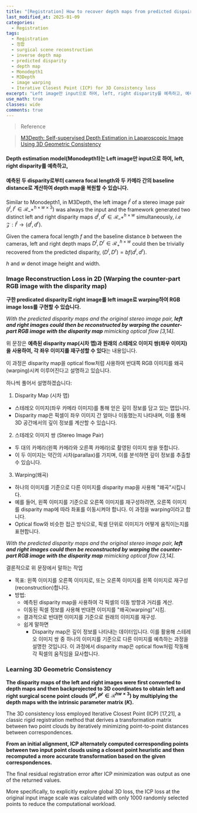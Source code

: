 ```yaml
---
title: "[Registration] How to recover depth maps from predicted dispairty & RGB image warping loss"
last_modified_at: 2025-01-09
categories:
  - Registration
tags:
  - Registration
  - 정합
  - surgical scene reconstruction
  - inverse depth map
  - predicted disparity
  - depth map
  - Monodepth1
  - M3Depth
  - image warping
  - Iterative Closest Point (ICP) for 3D Consistency loss
excerpt: "Left image만 input으로 하여, left, right disparity를 예측하고, 예측된 두 disparity로부터 camera focal length와 두 카메라 간의 baseline distance로 계산하여 depth map을 복원할 수 있습니다."
use_math: true
classes: wide
comments: true
---
```


> Reference

> [M3Depth: Self-supervised Depth Estimation in Laparoscopic Image Using 3D Geometric Consistency](https://arxiv.org/pdf/2208.08407)

#### Depth estimation model(Monodepth1)는 Left image만 input으로 하여, left, right disparity를 예측하고, 

#### 예측된 두 disparity로부터 camera focal length와 두 카메라 간의 baseline distance로 계산하여 depth map을 복원할 수 있습니다.

Similar to Monodepth1, in M3Depth, the left image $I^l$ of a stereo image pair $(I^l, I^r \in \mathcal{R}\_+^{h \times w \times 3})$ was always the input and the framework generated two distinct left and right disparity maps $d^l, d^r \in \mathcal{R}\_+^{h \times w}$ simultaneously, _i.e_ $\mathcal{Z}: I^l \rightarrow (d^l, d^r)$.

Given the camera focal length $f$ and the baseline distance $b$ between the cameras, left and right depth maps $D^l, D^r \in \mathcal{R}_+^{h \times w}$ could then be trivially recovered from the predicted disparity, $(D^l, D^r) = bf(d^l, d^r)$.

$h$ and $w$ denot image height and width.


### Image Reconstruction Loss in 2D (Warping the counter-part RGB image with the disparity map)

**구한 predicated disparity로 right image를 left image로 warping하여 RGB image loss를 구현할 수 있습니다.**

_With the predicted disparity maps and the original stereo image pair, **left and right images could then be reconstructed by warping the counter-part RGB image with the disparity map** mimicking optical flow [3,14]._

위 문장은 **예측된 disparity map(시차 맵)과 원래의 스테레오 이미지 쌍(좌우 이미지)을 사용하여, 각 좌우 이미지를 재구성할 수 있다**는 내용입니다.

이 과정은 disparity map을 optical flow처럼 사용하여 반대쪽 RGB 이미지를 왜곡(warping)시켜 이루어진다고 설명하고 있습니다. 

하나씩 풀어서 설명하겠습니다:

1. Disparity Map (시차 맵)
- 스테레오 이미지(좌우 카메라 이미지)를 통해 얻은 깊이 정보를 담고 있는 맵입니다.
- Disparity map은 픽셀이 좌우 이미지 간 얼마나 이동했는지 나타내며, 이를 통해 3D 공간에서의 깊이 정보를 계산할 수 있습니다.

2. 스테레오 이미지 쌍 (Stereo Image Pair)
- 두 대의 카메라(왼쪽 카메라와 오른쪽 카메라)로 촬영된 이미지 쌍을 뜻합니다.
- 이 두 이미지는 약간의 시차(parallax)를 가지며, 이를 분석하면 깊이 정보를 추출할 수 있습니다.
3. Warping(왜곡)
- 하나의 이미지를 기준으로 다른 이미지를 disparity map을 사용해 "왜곡"시킵니다.
- 예를 들어, 왼쪽 이미지를 기준으로 오른쪽 이미지를 재구성하려면, 오른쪽 이미지를 disparity map에 따라 좌표를 이동시켜야 합니다. 이 과정을 warping이라고 합니다.
- Optical flow와 비슷한 접근 방식으로, 픽셀 단위로 이미지가 어떻게 움직이는지를 표현합니다.

_With the predicted disparity maps and the original stereo image pair, **left and right images could then be reconstructed by warping the counter-part RGB image with the disparity map** mimicking optical flow [3,14]._

결론적으로 위 문장에서 말하는 작업

- 목표: 왼쪽 이미지를 오른쪽 이미지로, 또는 오른쪽 이미지를 왼쪽 이미지로 재구성(reconstruction)합니다.
- 방법:
  - 예측된 disparity map을 사용하여 각 픽셀의 이동 방향과 거리를 계산.
  - 이동된 픽셀 정보를 사용해 반대편 이미지를 "왜곡(warping)"시킴.
  - 결과적으로 반대편 이미지를 기준으로 원래의 이미지를 재구성.
  - 쉽게 말하면
    - Disparity map은 깊이 정보를 나타내는 데이터입니다. 이를 활용해 스테레오 이미지 쌍 중 하나의 이미지를 기준으로 다른 이미지를 예측하는 과정을 설명한 것입니다. 이 과정에서 disparity map은 optical flow처럼 작동해 각 픽셀의 움직임을 묘사합니다.

### Learning 3D Geometric Consistency

**The disparity maps of the left and right images were first converted to depth maps and then backprojected to 3D coordinates to obtain left and right surgical scene point clouds $(P^l,P^r \in \mathcal{R}^{hw \times 3})$ by multiplying the depth maps with the intrinsic parameter matrix $(K)$.**

The 3D consistency loss employed Iterative Closest Point (ICP) [17,21], a classic rigid registration method that derives a transformation matrix between two point clouds by iteratively minimizing point-to-point distances between correspondences.

**From an initial alignment, ICP alternately computed corresponding points between two input point clouds using a closest point heuristic and then recomputed a more accurate transformation based on the given correspondences.**

The final residual registration error after ICP minimization was output as one of the returned values. 

More specifically, to explicitly explore global 3D loss, the ICP loss at the original input image scale was calculated with only 1000 randomly selected points to reduce the computational workload.
